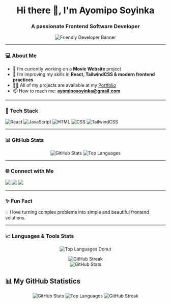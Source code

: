 <h1 align="center">Hi there 👋, I'm Ayomipo Soyinka</h1>
<h3 align="center">A passionate Frontend Software Developer</h3>

<p align="center">
  <img src="https://i.imgur.com/N0buwrd.png" alt="Friendly Developer Banner" />
</p>

---

### 💻 About Me

- 🔭 I’m currently working on a **Movie Website** project  
- 🌱 I’m improving my skills in **React, TailwindCSS & modern frontend practices**  
- 👨‍💻 All of my projects are available at my [Portfolio](https://my-portfolio-mauve-six-31.vercel.app/)  
- 📫 How to reach me: **ayomiposoyinka@gmail.com**

---

### 🚀 Tech Stack

![React](https://img.shields.io/badge/-React-61DAFB?logo=react&logoColor=white&style=for-the-badge)
![JavaScript](https://img.shields.io/badge/-JavaScript-F7DF1E?logo=javascript&logoColor=black&style=for-the-badge)
![HTML](https://img.shields.io/badge/-HTML5-E34F26?logo=html5&logoColor=white&style=for-the-badge)
![CSS](https://img.shields.io/badge/-CSS3-1572B6?logo=css3&logoColor=white&style=for-the-badge)
![TailwindCSS](https://img.shields.io/badge/-TailwindCSS-06B6D4?logo=tailwind-css&logoColor=white&style=for-the-badge)

---

### 📊 GitHub Stats

<p align="center">
  <img src="https://github-readme-stats.vercel.app/api?username=AY-CODED&show_icons=true&theme=radical" alt="GitHub Stats" />
  <img src="https://github-readme-stats.vercel.app/api/top-langs/?username=AY-CODED&layout=compact&theme=radical" alt="Top Languages" />
</p>

---

### 🌐 Connect with Me

<p align="left">
  <a href="https://github.com/AY-CODED" target="_blank"><img src="https://img.shields.io/badge/-GitHub-181717?logo=github&logoColor=white&style=for-the-badge" /></a>
  <a href="https://www.linkedin.com/in/ayomipo-soyinka-208156335/" target="_blank"><img src="https://img.shields.io/badge/-LinkedIn-0077B5?logo=linkedin&logoColor=white&style=for-the-badge" /></a>
  <a href="https://my-portfolio-mauve-six-31.vercel.app/" target="_blank"><img src="https://img.shields.io/badge/-Portfolio-000?logo=vercel&logoColor=white&style=for-the-badge" /></a>
</p>

---

### ✨ Fun Fact

💡 I love turning complex problems into simple and beautiful frontend solutions.

---
### 📈 Languages & Tools Stats

<p align="center">
  <img src="https://github-readme-stats.vercel.app/api/top-langs/?username=AY-CODED&layout=donut&theme=radical" alt="Top Languages Donut" />
</p>

<p align="center">
  <img src="https://streak-stats.demolab.com?user=AY-CODED&theme=radical&hide_border=true" alt="GitHub Streak" />
  <br />
  <img src="https://github-readme-stats.vercel.app/api?username=AY-CODED&show_icons=true&theme=radical" alt="GitHub Stats" />
</p>

## 📊 My GitHub Statistics

<p align="center">
  <img src="https://github-readme-stats.vercel.app/api?username=AY-CODED&show_icons=true&theme=radical" alt="GitHub Stats" />
  <img src="https://github-readme-stats.vercel.app/api/top-langs/?username=AY-CODED&layout=donut&theme=radical" alt="Top Languages" />
  <img src="https://streak-stats.demolab.com?user=AY-CODED&theme=radical&hide_border=true" alt="GitHub Streak" />
</p>

